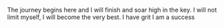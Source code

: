 The journey begins here and I will finish and soar high in the key. I will not limit myself, I will become the very best.
I have grit
I am a success
